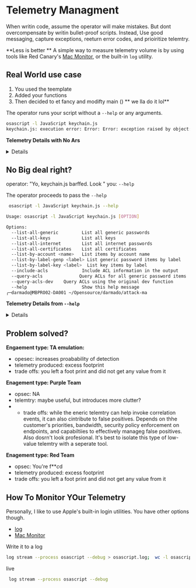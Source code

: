 # Telemetry Managment
When writin code, assume the operator will make mistakes.  But dont overcompensate by writin bullet-proof scripts. Instead, Use good messaging, capture exceptions, reeturn error codes, and prioiritize telemtry.

**Less is better **
A simple way to measure telemetry volume is by using tools like Red Canary's [Mac Monitor](https://github.com/redcanaryco/mac-monitor), or the built-in `log` utility.

## Real World use case
1. You used the teemplate
2. Added your functions
3. Then decided to et fancy and modifty main ()  ** we lla do it lol** 


The operator runs your script without a `--help`  or any arguments.

```sh
osascript -l JavaScript keychain.js
keychain.js: execution error: Error: Error: exception raised by object: *** __boundsFail: index 4 beyond bounds [0 .. 3] (-2700)
```
**Telemetry Details with No Ars**
 
<details> 

Link to fofler: logs: file: telemtry_help_ar.log 

</details> 

##

## No Big deal   right?  
operator:  "Yo, keychain.js barffed. Look "
you: `--help` 


The operator proceeds to pass the `--help`
```sh
 osascript -l JavaScript keychain.js --help

Usage: osascript -l JavaScript keychain.js [OPTION]

Options:
  --list-all-generic         List all generic passwords
  --list-all-keys            List all keys
  --list-all-internet        List all internet passwords
  --list-all-certificates    List all certificates
  --list-by-account <name>   List items by account name
  --list-by-label-genp <label> List generic password items by label
  --list-by-label-key <label>  List key items by label
  --include-acls             Include ACL information in the output
  --query-acls              Query ACLs for all generic password items
  --query-acls-dev    Query ACLs using the original dev function
  --help                     Show this help message
╭─darmado@MBPRO02-DA001 ~/Opensource/darmado/attack-ma
```

**Telemetry Details from `--help`** 
<details> 

Link to fofler: logs: file: telemtry_help_ar.log 

</details> 


## **Problem solved?**

**Engaement type: TA emulation:** 
- opesec: increases proabability of detection
- telemetry produced: excess footprint 
- trade offs: you left a foot print and did not get any value from it

**Enagement type: Purple Team**
- opsec: NA
- telemtry: maybe useful, but introduces more clutter? 
- - trade offs: while the eneric telemtry can help invoke correlation events, it can also  cintribute to false positives. Depends on thhe customer's priorities, bandwidth, security policy enforcement on endpoints, and capabiltiies to effectively manageg false positives. Also dosrn't look profesional. It's best to isolate this type of  low-value telemtry with a seperate tool. 

**Enagement type: Red Team**
- opsec: You're f***c*d 
- telemetry produced: excess footprint 
- trade offs: you left a foot print and did not get any value from it


## How To Monitor YOur Telemetry
Personally, I like to use Apple's built-in login utilities. You have other options  though.

- [log](https://ss64.com/mac/log.html)
-  [Mac Monitor](https://github.com/redcanaryco/mac-monitor)


Write it to a log
```sh  
log stream --process osascript --debug > osascript.log;  wc -l osascript.log; echo '' > osascript.log
```

live
```sh
 log stream --process osascript --debug
```